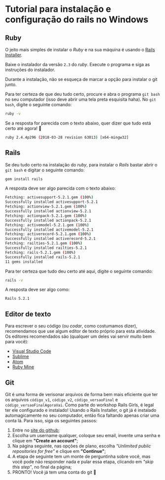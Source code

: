 # Tutorial para instalação e configuração do rails no Windows

## Ruby

O jeito mais simples de instalar o _Ruby_ e na sua máquina é usando o [Rails Installer](http://www.railsinstaller.org/pt-BR).


Baixe o instalador da versão `2.3` do _ruby_.
Execute o programa e siga as instruções do instalador.

Durante a instalação, não se esqueça de marcar a opção para instalar o git junto.

Para ter certeza de que deu tudo certo, procure e abra o programa `git bash` no seu computador (isso deve abrir uma tela preta esquisita haha).
No `git bash`, digite o seguinte comando:
```bash
ruby -v
```

Se a resposta for parecida com o texto abaixo, quer dizer que tudo está certo até agora! :tada:
```bash
ruby 2.4.4p296 (2018-03-28 revision 63013) [x64-mingw32]
```

## Rails

Se deu tudo certo na instalação do _ruby_, para instalar o _Rails_ bastar abrir o `git bash` e digitar o seguinte comando:
```bash
gem install rails
```

A resposta deve ser algo parecida com o texto abaixo:
```bash
Fetching: activesupport-5.2.1.gem (100%)
Successfully installed activesupport-5.2.1
Fetching: actionview-5.2.1.gem (100%)
Successfully installed actionview-5.2.1
Fetching: actionpack-5.2.1.gem (100%)
Successfully installed actionpack-5.2.1
Fetching: activemodel-5.2.1.gem (100%)
Successfully installed activemodel-5.2.1
Fetching: activerecord-5.2.1.gem (100%)
Successfully installed activerecord-5.2.1
Fetching: railties-5.2.1.gem (100%)
Successfully installed railties-5.2.1
Fetching: rails-5.2.1.gem (100%)
Successfully installed rails-5.2.1
11 gems installed
```

Para ter certeza que tudo deu certo até aqui, digite o seguinte comando:
```bash
rails -v
```
A resposta deve ser algo como:
```bash
Rails 5.2.1
```

## Editor de texto

Para escrever o seu código (ou _codar_, como costumamos dizer), recomendamos que use algum editor de texto próprio para esta atividade.
Os editores recomendados são (qualquer um deles vai servir muito bem para você):

- [Visual Studio Code](https://code.visualstudio.com/)
- [Sublime](https://www.sublimetext.com/3)
- [Atom](https://atom.io/)
- [Ruby Mine](https://www.jetbrains.com/ruby/)

## Git

Git é uma forma de verisonar arquivos de forma bem mais eficiente que ter os arquivos `código_v1`, `código_v2`, `código_versaoFinal` e `código_versaoFinalAgoraVai`. Como parte do workshop Rails Girls, é legal ter ele configurado e instalado!
Usando o Rails Installer, o git já é instalado automagicamente no seu computador, então fica faltando apenas criar uma conta lá. Para isso, siga os seguintes passos:

1. Entre no [site do github](https://github.com/);
2. Escolha um username qualquer, coloque seu email, invente uma senha e clique em **"Create an account"**;
3. Na página seguinte, nas opções de plano, escolha *"Unlimited public repositories for free"* e clique em **"Continue"**;
4. A etapa de seguinte tem um monte de perguntinha sobre você, mas você pode não responder nada e pular essa etapa, clicando em *"skip this step"*, no final da página;
5. PRONTO! Você já tem uma conta do git :tada:
